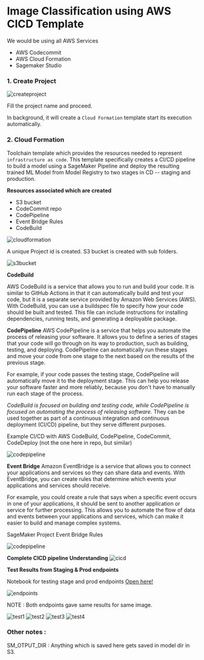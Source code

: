 # Image Classification using AWS CICD Template

We would be using all AWS Services
- AWS Codecommit
- AWS Cloud Formation
- Sagemaker Studio

### 1. Create Project 
![createproject](./images/1_createProject.png)

Fill the project name and proceed.

In background, it will create a ```Cloud Formation``` template start its execution automatically.

### 2. Cloud Formation 

Toolchain template which provides the resources needed to represent ```infrastructure as code```. This template specifically creates a CI/CD pipeline to build a model using a SageMaker Pipeline and deploy the resulting trained ML Model from Model Registry to two stages in CD -- staging and production.

**Resources associated which are created**
- S3 bucket
- CodeCommit repo
- CodePipeline
- Event Bridge Rules
- CodeBuild

![cloudformation](./images/2_cloudFormation.png)

A unique Project id is created. S3 bucket is created with sub folders.

![s3bucket](./images/3_s3bucket.png)

**CodeBuild**

AWS CodeBuild is a service that allows you to run and build your code. It is similar to GitHub Actions in that it can automatically build and test your code, but it is a separate service provided by Amazon Web Services (AWS). With CodeBuild, you can use a buildspec file to specify how your code should be built and tested. This file can include instructions for installing dependencies, running tests, and generating a deployable package.

**CodePipeline**
AWS CodePipeline is a service that helps you automate the process of releasing your software. It allows you to define a series of stages that your code will go through on its way to production, such as building, testing, and deploying. CodePipeline can automatically run these stages and move your code from one stage to the next based on the results of the previous stage.

For example, if your code passes the testing stage, CodePipeline will automatically move it to the deployment stage. This can help you release your software faster and more reliably, because you don't have to manually run each stage of the process.

*CodeBuild is focused on building and testing code, while CodePipeline is focused on automating the process of releasing software.* They can be used together as part of a continuous integration and continuous deployment (CI/CD) pipeline, but they serve different purposes.

Example CI/CD with AWS CodeBuild, CodePipeline, CodeCommit, CodeDeploy (not the one here in repo, but similar)

![codepipeline](./images/4_codepipeline_eg.png)

**Event Bridge**
Amazon EventBridge is a service that allows you to connect your applications and services so they can share data and events. With EventBridge, you can create rules that determine which events your applications and services should receive.

For example, you could create a rule that says when a specific event occurs in one of your applications, it should be sent to another application or service for further processing. This allows you to automate the flow of data and events between your applications and services, which can make it easier to build and manage complex systems.

SageMaker Project Event Bridge Rules

![codepipeline](./images/5_eventbridge.png)

**Complete CICD pipeline Understanding**
![cicd](./images/6_cicd_understand.png)



**Test Results from Staging & Prod endpoints**

Notebook for testing stage and prod endpoints [Open here!](./TestDeployment.ipynb)

![endpoints](./images/7_endpoints.png)

NOTE : Both endpoints gave same results for same image.

![test1](./images/7_test1.png)
![test2](./images/7_test2.png)
![test3](./images/7_test3.png)
![test4](./images/7_test4.png)


### Other notes :

SM_OTPUT_DIR : Anything which is saved here gets saved in model dir in S3.